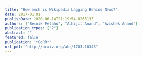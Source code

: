```yaml
---
title: "How much is Wikipedia Lagging Behind News?"
date: 2017-01-01
publishDate: 2020-06-14T21:19:54.826513Z
authors: ["Besnik Fetahu", "Abhijit Anand", "Avishek Anand"]
publication_types: ["2"]
abstract: ""
featured: false
publication: "*CoRR*"
url_pdf: "http://arxiv.org/abs/1703.10345"
---
```


